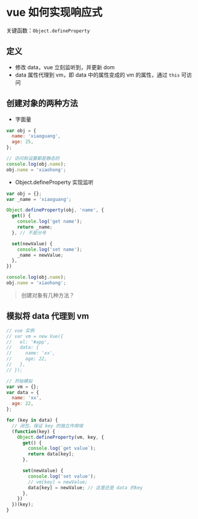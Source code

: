 # vue 如何实现响应式

关键函数：`Object.defineProperty`

## 定义

- 修改 data，vue 立刻监听到，并更新 dom
- data 属性代理到 vm，即 data 中的属性变成的 vm 的属性，通过 `this` 可访问

## 创建对象的两种方法

- 字面量

```js
var obj = {
  name: 'xiaoguang',
  age: 25,
};

// 访问和设置都是静态的
console.log(obj.name);
obj.name = 'xiaohong';
```

- Object.defineProperty 实现监听

```js
var obj = {};
var _name = 'xiaoguang';

Object.defineProperty(obj, 'name', {
  get() {
    console.log('get name');
    return _name;
  }, // 不是分号

  set(newValue) {
    console.log('set name');
    _name = newValue;
  },
})

console.log(obj.name);
obj.name = 'xiaohong';
```

> 创建对象有几种方法？

## 模拟将 data 代理到 vm

```js
// vue 实例
// var vm = new Vue({
//   el: '#app',
//   data: {
//     name: 'xx',
//     age: 22,
//   },
// });

// 开始模拟
var vm = {};
var data = {
  name: 'xx',
  age: 22, 
};

for (key in data) {
  // 闭包，保证 key 的独立作用域
  (function(key) {
    Object.defineProperty(vm, key, {
      get() {
        console.log(`get value`);
        return data[key];
      },

      set(newValue) {
        console.log('set value');
        // vm[key] = newValue;
        data[key] = newValue; // 这里还是 data 的key
      },
    })
  })(key);
}
```



